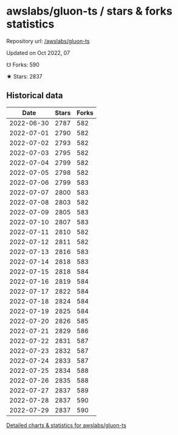 # awslabs/gluon-ts / stars & forks statistics

Repository url: [/awslabs/gluon-ts](https://github.com/awslabs/gluon-ts)

Updated on Oct 2022, 07

☋ Forks: 590

★ Stars: 2837

## Historical data
| Date | Stars | Forks |
|------|-------|-------|
| 2022-06-30 | 2787 | 582 | 
| 2022-07-01 | 2790 | 582 | 
| 2022-07-02 | 2793 | 582 | 
| 2022-07-03 | 2795 | 582 | 
| 2022-07-04 | 2799 | 582 | 
| 2022-07-05 | 2798 | 582 | 
| 2022-07-06 | 2799 | 583 | 
| 2022-07-07 | 2800 | 583 | 
| 2022-07-08 | 2803 | 582 | 
| 2022-07-09 | 2805 | 583 | 
| 2022-07-10 | 2807 | 583 | 
| 2022-07-11 | 2810 | 582 | 
| 2022-07-12 | 2811 | 582 | 
| 2022-07-13 | 2816 | 583 | 
| 2022-07-14 | 2818 | 583 | 
| 2022-07-15 | 2818 | 584 | 
| 2022-07-16 | 2819 | 584 | 
| 2022-07-17 | 2822 | 584 | 
| 2022-07-18 | 2824 | 584 | 
| 2022-07-19 | 2825 | 584 | 
| 2022-07-20 | 2826 | 585 | 
| 2022-07-21 | 2829 | 586 | 
| 2022-07-22 | 2831 | 587 | 
| 2022-07-23 | 2832 | 587 | 
| 2022-07-24 | 2833 | 587 | 
| 2022-07-25 | 2834 | 588 | 
| 2022-07-26 | 2835 | 588 | 
| 2022-07-27 | 2837 | 589 | 
| 2022-07-28 | 2837 | 590 | 
| 2022-07-29 | 2837 | 590 | 


[Detailed charts & statistics for awslabs/gluon-ts](https://reviewgithub.com/rep/awslabs/gluon-ts)
